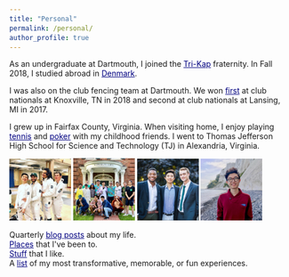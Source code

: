 ```yaml
---
title: "Personal"
permalink: /personal/
author_profile: true
---
```


As an undergraduate at Dartmouth, I joined the <a href="https://en.wikipedia.org/wiki/Kappa_Kappa_Kappa" style="color:navy" target="_blank">Tri-Kap</a> fraternity. In Fall 2018, I studied abroad in <a href="https://jasonwei20.github.io/posts/2018/12/blog-post-7/" style="color:navy" target="_blank">Denmark</a>.

I was also on the club fencing team at Dartmouth. We won <a href="http://www.thedartmouth.com/article/2018/04/dartmouth-fencing-club" style="color:navy" target="_blank">first</a> at club nationals at Knoxville, TN in 2018 and second at club nationals at Lansing, MI in 2017.

I grew up in Fairfax County, Virginia. When visiting home, I enjoy playing <a href="https://www.youtube.com/watch?v=BR-q7Vw2nUQ" style="color:navy" target="_blank">tennis</a> and <a href="https://www.youtube.com/watch?v=mPmcU8u8MEc" style="color:navy" target="_blank">poker</a> with my childhood friends. I went to Thomas Jefferson High School for Science and Technology (TJ) in Alexandria, Virginia. 

<img src="/images/personal_1.jpg" width="22%">
<img src="/images/personal_2.jpg" width="22%">
<img src="/images/personal_3.jpg" width="22%">
<img src="/images/personal_4.jpg" width="22%">

Quarterly <a href="https://jasonwei20.github.io/blog_posts/" style="color:navy">blog posts</a> about my life.  
<a href="https://jasonwei20.github.io/places_ive_been/" style="color:navy">Places</a> that I've been to.  
<a href="https://jasonwei20.github.io/stuff_i_like/" style="color:navy">Stuff</a> that I like.  
A <a href="https://jasonwei20.github.io/life_experiences/" style="color:navy">list</a> of my most transformative, memorable, or fun experiences.  
